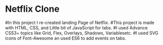 # Netflix Clone
#In this project I re-created landing Page of Netflix. 
#This project is made with HTML, CSS, and Little bit of JavaScript for tabs.
#I used Advance CSS3+ topics like Grid, Flex, Overlays, Shadows, Variablesetc.
#I used SVG icons of Font-Awesome an used ES6 to add events on tabs. 
